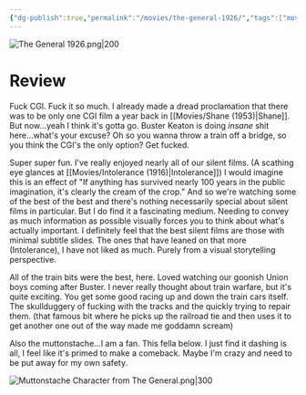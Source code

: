 ```yaml
---
{"dg-publish":true,"permalink":"/movies/the-general-1926/","tags":["movies"],"created":"2024-06-18","updated":"2024-10-26"}
---
```



![The General 1926.png|200](/img/user/Attachments/The%20General%201926.png)

# Review

Fuck CGI. Fuck it so much. I already made a dread proclamation that there was to be only one CGI film a year back in [[Movies/Shane (1953)\|Shane]]. But now...yeah I think it's gotta go. Buster Keaton is doing *insane* shit here...what's your excuse? Oh so you wanna throw a train off a bridge, so you think the CGI's the only option? Get fucked.

Super super fun. I've really enjoyed nearly all of our silent films. (A scathing eye glances at [[Movies/Intolerance (1916)\|Intolerance]]) I would imagine this is an effect of "If anything has survived nearly 100 years in the public imagination, it's clearly the cream of the crop." And so we're watching some of the best of the best and there's nothing necessarily special about silent films in particular. But I do find it a fascinating medium. Needing to convey as much information as possible visually forces you to think about what's actually important. I definitely feel that the best silent films are those with minimal subtitle slides. The ones that have leaned on that more (Intolerance), I have not liked as much. Purely from a visual storytelling perspective.

All of the train bits were the best, here. Loved watching our goonish Union boys coming after Buster. I never really thought about train warfare, but it's quite exciting. You get some good racing up and down the train cars itself. The skullduggery of fucking with the tracks and the quickly trying to repair them. (that famous bit where he picks up the railroad tie and then uses it to get another one out of the way made me goddamn scream)

Also the muttonstache...I am a fan. This fella below. I just find it dashing is all, I feel like it's primed to make a comeback. Maybe I'm crazy and need to be put away for my own safety.

![Muttonstache Character from The General.png|300](/img/user/Attachments/Muttonstache%20Character%20from%20The%20General.png)
